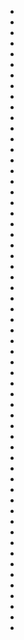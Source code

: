 * [](001-INT.Hospital.md)
* [](002-INT.TomsRoom-FLASHBACK.md)
* [](003-INT.DarkRoom.md)
* [](014-EXT.Road.md)
* [](015-INT.BobsCar.md)
* [](016-EXT.Road.md)
* [](017-INT.TomsRoom-FLASHBACK.md)
* [](019-EXT.Backyard.md)
* [](023-EXT.FrontYard.md)
* [](024-EXT.Driveway.md)
* [](028-EXT.FrontYard.md)
* [](030-EXT.AlisWindow.md)
* [](031-INT.AlisRoom.md)
* [](033-EXT.Backyard.md)
* [](034-INT.FamilyRoom.md)
* [](044-EXT.Backyard.md)
* [](045-INT.TomsKitchen-FLASHBACK.md)
* [](051-INT.FamilyRoom.md)
* [](052-INT.Hallway.md)
* [](053-INT.FamilyRoom.md)
* [](060-INT.FamilyRoom.md)
* [](062-INT.Kitchen.md)
* [](063-INT.TomsRoom-FLASHBACK.md)
* [](064-EXT.Backyard.md)
* [](065-EXT.Backyard.md)
* [](066-INT.TomsRoom-FLASHBACK.md)
* [](068-EXT.Backyard.md)
* [](070-EXT.Backyard.md)
* [](072-INT.ParentsRoom.md)
* [](074-INT.ParentsRoom--COMBINEDW072--.md)
* [](076-INT.ParentsRoom--COMBINEDW072--.md)
* [](082-INT.Classroom-FLASHBACK--CUT--.md)
* [](084-INT.Classroom-FLASHBACK--CUT--.md)
* [](087-INT.TomsRoom-FLASHBACK.md)
* [](089-INT.TomsRoom-FLASHBACK.md)
* [](090-EXT.Road-FLASHBACK.md)
* [](092-EXT.Woods-FLASHBACK.md)
* [](094-INT.Classroom-FLASHBACK.md)
* [](095-EXT.BasketballCourt-FLASHBACK.md)
* [](103-INT.Hallway.md)
* [](105-INT.NicksRoom-Hallway.md)
* [](108-INT.AlisCar.md)
* [](109-EXT.Driveway.md)
* [](110-INT.Classroom-FLASHBACK.md)
* [](111-EXT.Driveway--CONTD--.md)
* [](112-INT.Classroom-FLASHBACK.md)
* [](113-EXT.BasketballCourt-FLASHBACK.md)
* [](114-INT.FamilyRoom.md)
* [](115-INT.Classroom-FLASHBACK.md)
* [](117-INT.TomsRoom-FLASHBACK.md)
* [](118-INT.Classroom-FLASHBACK.md)
* [](120-EXT.BasketballCourt-FLASHBACK.md)
* [](121-INT.FamilyRoom.md)
* [](122-EXT.Driveway.md)
* [](123-INT.PoliceCar.md)
* [](125-EXT.Driveway.md)
* [](126-INT.PoliceCar.md)
* [](127-INT.AbandonedGreenhouse-FLASHBACK.md)
* [](130-INT.PoliceCar.md)
